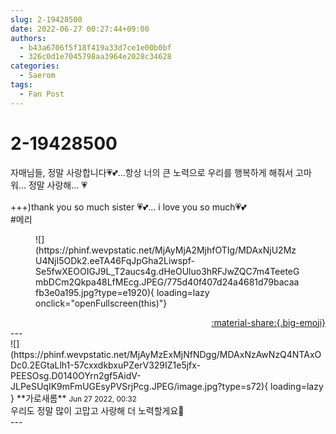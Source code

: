 ```yaml
---
slug: 2-19428500
date: 2022-06-27 00:27:44+09:00
authors:
  - b43a6706f5f18f419a33d7ce1e00b0bf
  - 326c0d1e7045798aa3964e2028c34628
categories:
  - Saerom
tags:
  - Fan Post
---
```


# 2-19428500

<div class="post-container" markdown="1">
<div class="content-container md-sidebar__scrollwrap" markdown="1">

자매님들, 정말 사랑합니다💗💕...항상 너의 큰 노력으로 우리를 행복하게 해줘서 고마워... 정말 사랑해... 💗<br><br>+++)thank you so much sister 💗💕... i love you so much💗💕<br>\#메리️️
<figure markdown="1">
![](https://phinf.wevpstatic.net/MjAyMjA2MjhfOTIg/MDAxNjU2MzU4NjI5ODk2.eeTA46FqJpGha2Liwspf-Se5fwXEOOIGJ9L_T2aucs4g.dHeOUluo3hRFJwZQC7m4TeeteGmbDCm2Qkpa48LfMEcg.JPEG/775d40f407d24a4681d79bacaafb3e0a195.jpg?type=e1920){ loading=lazy onclick="openFullscreen(this)"}
</figure>


</div>
</div>

<div style="text-align: right;" markdown="1">
<a href="https://weverse.io/fromis9/fanpost/2-19428500" style="text-align: right;">:material-share:{.big-emoji}</a>
</div>
---

<div class="comments-container md-sidebar__scrollwrap" markdown="1">
<div class="comment" markdown="1">
<div class='id-container' markdown="1">
![](https://phinf.wevpstatic.net/MjAyMzExMjNfNDgg/MDAxNzAwNzQ4NTAxODc0.2EGtaLlh1-57cxxdkbxuPZerV329IZ1e5jfx-PEESOsg.D0140OYrn2gf5AidV-JLPeSUqIK9mFmUGEsyPVSrjPcg.JPEG/image.jpg?type=s72){ loading=lazy }
**<span class="artist">가로새롬</span>** <small>Jun 27 2022, 00:32</small><br>
</div>
<div class='comment-body' markdown="1">
우리도 정말 많이 고맙고 사랑해 더 노력할게요💐
</div>
</div>
</div>
---
